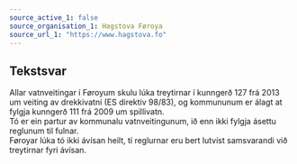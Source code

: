 ```yaml
---
source_active_1: false
source_organisation_1: Hagstova Føroya
source_url_1: "https://www.hagstova.fo"
---
```

## Tekstsvar  
Allar vatnveitingar í Føroyum skulu lúka treytirnar í kunngerð 127 frá 2013 um veiting av drekkivatni (ES direktiv 98/83), og kommununum er álagt at fylgja kunngerð 111 frá 2009 um spillivatn.  
Tó er ein partur av kommunalu vatnveitingunum, ið enn ikki fylgja ásettu reglunum til fulnar.  
Føroyar lúka tó ikki ávísan heilt, tí reglurnar eru bert lutvíst samsvarandi við treytirnar fyri ávísan.
